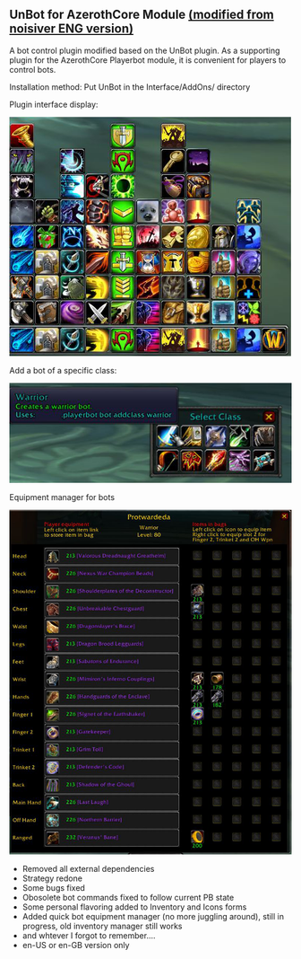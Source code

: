 ## UnBot for AzerothCore Module [(modified from noisiver ENG version)](https://github.com/noisiver/unbot-addon)

A bot control plugin modified based on the UnBot plugin. As a supporting plugin for the AzerothCore Playerbot module, it is convenient for players to control bots.

Installation method: Put UnBot in the Interface/AddOns/ directory

Plugin interface display:

![](docs/display.png)

Add a bot of a specific class:

![](docs/addclass.png)

Equipment manager for bots

![](docs/eqmanager.png)

* Removed all external dependencies
* Strategy redone
* Some bugs fixed
* Obosolete bot commands fixed to follow current PB state
* Some personal flavoring added to Inventory and Icons forms
* Added quick bot equipment manager (no more juggling around), still in progress, old inventory manager still works
* and whtever I forgot to remember....
* en-US or en-GB version only
